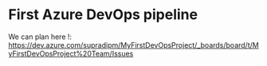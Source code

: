# First Azure DevOps pipeline

We can plan here !: https://dev.azure.com/supradipm/MyFirstDevOpsProject/_boards/board/t/MyFirstDevOpsProject%20Team/Issues
 

 
 
 
